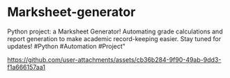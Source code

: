 # Marksheet-generator

Python project: a Marksheet Generator! Automating grade calculations and report generation to make academic record-keeping easier. Stay tuned for updates! #Python #Automation #Project"



https://github.com/user-attachments/assets/cb36b284-9f90-49ab-9dd3-f1a666157aa1

